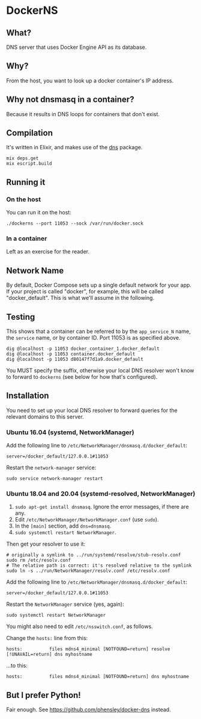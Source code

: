 # DockerNS

## What?

DNS server that uses Docker Engine API as its database.

## Why?

From the host, you want to look up a docker container's IP address.

## Why not dnsmasq in a container?

Because it results in DNS loops for containers that don't exist.

## Compilation

It's written in Elixir, and makes use of the [dns](https://hex.pm/packages/dns) package.

```
mix deps.get
mix escript.build
```

## Running it

### On the host

You can run it on the host:

```
./dockerns --port 11053 --sock /var/run/docker.sock
```

### In a container

Left as an exercise for the reader.

## Network Name

By default, Docker Compose sets up a single default network for your app. If your
project is called "docker", for example, this will be called "docker_default". This is
what we'll assume in the following.

## Testing

This shows that a container can be referred to by the `app_service_N` name, the
`service` name, or by container ID. Port 11053 is as specified above.

```
dig @localhost -p 11053 docker_container_1.docker_default
dig @localhost -p 11053 container.docker_default
dig @localhost -p 11053 d80147f7d1a9.docker_default
```

You MUST specify the suffix, otherwise your local DNS resolver won't know to forward
to `dockerns` (see below for how that's configured).

## Installation

You need to set up your local DNS resolver to forward queries for the relevant
domains to this server.

### Ubuntu 16.04 (systemd, NetworkManager)

Add the following line to `/etc/NetworkManager/dnsmasq.d/docker_default`:

    server=/docker_default/127.0.0.1#11053

Restart the `network-manager` service:

    sudo service network-manager restart

### Ubuntu 18.04 and 20.04 (systemd-resolved, NetworkManager)

1. `sudo apt-get install dnsmasq`. Ignore the error messages, if there are any.
2. Edit `/etc/NetworkManager/NetworkManager.conf` (use `sudo`).
3. In the `[main]` section, add `dns=dnsmasq`.
4. `sudo systemctl restart NetworkManager`.

Then get your resolver to use it:

    # originally a symlink to ../run/systemd/resolve/stub-resolv.conf
    sudo rm /etc/resolv.conf
    # The relative path is correct: it's resolved relative to the symlink
    sudo ln -s ../run/NetworkManager/resolv.conf /etc/resolv.conf

Add the following line to `/etc/NetworkManager/dnsmasq.d/docker_default`:

    server=/docker_default/127.0.0.1#11053

Restart the `NetworkManager` service (yes, again):

    sudo systemctl restart NetworkManager

You might also need to edit `/etc/nsswitch.conf`, as follows.

Change the `hosts:` line from this:

    hosts:          files mdns4_minimal [NOTFOUND=return] resolve [!UNAVAIL=return] dns myhostname

...to this:

    hosts:          files mdns4_minimal [NOTFOUND=return] dns myhostname

## But I prefer Python!

Fair enough. See https://github.com/phensley/docker-dns instead.
